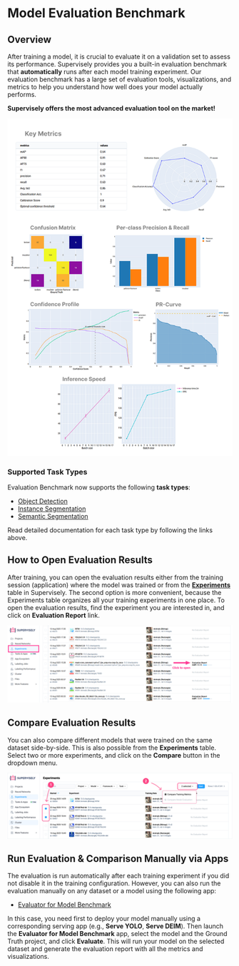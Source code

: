 # Model Evaluation Benchmark

## Overview

After training a model, it is crucial to evaluate it on a validation set to assess its performance. Supervisely provides you a built-in evaluation benchmark that **automatically** runs after each model training experiment. Our evaluation benchmark has a large set of evaluation tools, visualizations, and metrics to help you understand how well does your model actually performs.

**Supervisely offers the most advanced evaluation tool on the market!**

![Benchmark Dashboard](/.gitbook/assets/neural-networks/model-benchmark/benchmark-dashboard-75.png)

### Supported Task Types

Evaluation Benchmark now supports the following **task types**:
- [Object Detection](./object-detection.md)
- [Instance Segmentation](./instance-segmentation.md)
- [Semantic Segmentation](./semantic-segmentation.md)

Read detailed documentation for each task type by following the links above.

## How to Open Evaluation Results

After training, you can open the evaluation results either from the training session (application) where the model was trained or from the **[Experiments](../training/experiments.md)** table in Supervisely. The second option is more convenient, because the Experiments table organizes all your training experiments in one place. To open the evaluation results, find the experiment you are interested in, and click on **Evaluation Report** link.

![Open Evaluation from Experiments](/.gitbook/assets/neural-networks/model-benchmark/open-evaluation-from-table-2.png)

## Compare Evaluation Results

You can also compare different models that were trained on the same dataset side-by-side. This is also possible from the **Experiments** table. Select two or more experiments, and click on the **Compare** button in the dropdown menu.

![Compare Experiments](/.gitbook/assets/neural-networks/training/compare-training-metrics1.jpg)

## Run Evaluation & Comparison Manually via Apps

The evaluation is run automatically after each training experiment if you did not disable it in the training configuration. However, you can also run the evaluation manually on any dataset or a model using the following app:

- [Evaluator for Model Benchmark](https://ecosystem.supervisely.com/apps/model-benchmark)

In this case, you need first to deploy your model manually using a corresponding serving app (e.g., **Serve YOLO**, **Serve DEIM**). Then launch the **Evaluator for Model Benchmark** app, select the model and the Ground Truth project, and click **Evaluate**. This will run your model on the selected dataset and generate the evaluation report with all the metrics and visualizations.